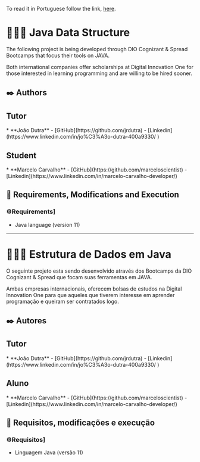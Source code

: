 To read it in Portuguese follow the link, [here](#portuguese).


<h1> 👨🏻‍💻 Java Data Structure </h1>
The following project is being developed through DIO Cognizant & Spread Bootcamps that focus their tools on JAVA.

Both international companies offer scholarships at Digital Innovation One for those interested in learning programming
and are willing to be hired sooner.


## ✒️ Authors
<h2>Tutor</h2>
* **João Dutra** - [GitHub](https://github.com/jrdutra) - [Linkedin](https://www.linkedin.com/in/jo%C3%A3o-dutra-400a9330/ ) <br />
<h2>Student</h2>
* **Marcelo Carvalho** - [GitHub](https://github.com/marceloscientist) - [Linkedin](https://www.linkedin.com/in/marcelo-carvalho-developer/)

## 🚀 Requirements, Modifications and Execution
### ⚙️Requirements]
* Java language (version 11)


<hr>
<span id="portuguese">
<h1> 👨🏻‍💻 Estrutura de Dados em Java </h1>
</span>
O seguinte projeto esta sendo desenvolvido através dos Bootcamps da DIO Cognizant & Spread que focam suas ferramentas em JAVA. 

Ambas empresas internacionais, oferecem bolsas de estudos na Digital Innovation One para que aqueles que tiverem interesse em aprender programação 
e queiram ser contratados logo.


## ✒️ Autores
<h2>Tutor</h2>
* **João Dutra** - [GitHub](https://github.com/jrdutra) - [Linkedin](https://www.linkedin.com/in/jo%C3%A3o-dutra-400a9330/ ) <br />
<h2>Aluno</h2>
* **Marcelo Carvalho** - [GitHub](https://github.com/marceloscientist) - [Linkedin](https://www.linkedin.com/in/marcelo-carvalho-developer/)

## 🚀 Requisitos, modificações e execução
### ⚙️Requisitos]
* Linguagem Java (versão 11)